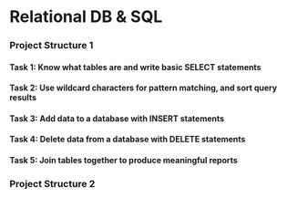 # Relational DB & SQL 
### Project Structure 1

#### Task 1: Know what tables are and write basic SELECT statements
#### Task 2: Use wildcard characters for pattern matching, and sort query results
#### Task 3: Add data to a database with INSERT statements
#### Task 4: Delete data from a database with DELETE statements
#### Task 5: Join tables together to produce meaningful reports

### Project Structure 2
